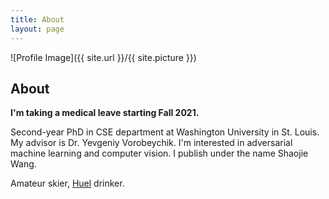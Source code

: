 ```yaml
---
title: About
layout: page
---
```

![Profile Image]({{ site.url }}/{{ site.picture }})

<h2>About</h2>
<p><b>I'm taking a medical leave starting Fall 2021.</b></p>

<p>Second-year PhD in CSE department at Washington University in St. Louis. My advisor is Dr. Yevgeniy Vorobeychik. I'm interested in adversarial machine learning and computer vision. I publish under the name Shaojie Wang.</p>

<p>Amateur skier, <a href="https://huel.com/">Huel</a> drinker.</p>
